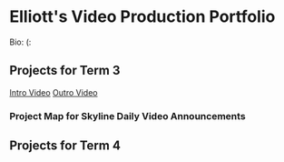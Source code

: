 # Elliott's Video Production Portfolio

Bio: (:

## Projects for Term 3
[Intro Video](https://drive.google.com/file/d/1wLdPhMCZOdX2284ZYbbVT-C2-fpE3MAk/view?usp=sharing)
[Outro Video](https://drive.google.com/file/d/1QHaZsnEDFgjudAyOnsnvD46-pmgkkwxe/view?usp=sharing)

### Project Map for Skyline Daily Video Announcements

## Projects for Term 4
